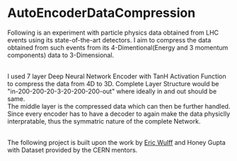 # AutoEncoderDataCompression
Following is an experiment with particle physics data obtained from LHC events using its state-of-the-art detectors. I aim to compress the data obtained from such events from its 4-Dimentional(Energy and 3 momentum components) data to 3-Dimensional. 

<br>I used 7 layer Deep Neural Network Encoder with TanH Activation Function to compress the data from 4D to 3D. Complete Layer Structure would be "in-200-200-20-3-20-200-200-out" where ideally in and out should be same. 
<br>
The middle layer is the compressed data which can then be further handled. Since every encoder has to have a decoder to again make the data physiclly interpratable, thus the symmatric nature of the complete Network.

<br> The following project is built upon the work by <a href="https://github.com/erwulff">Eric Wulff</a> and Honey Gupta with Dataset provided by the CERN mentors. 
